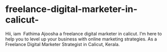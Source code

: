 # freelance-digital-marketer-in-calicut-
Hii, iam  Fathima Ajoosha a freelance digital marketer in calicut. I’m here to help you to level up your business with online marketing strategies. As a Freelance Digital Marketer Strategist in Calicut, Kerala.
